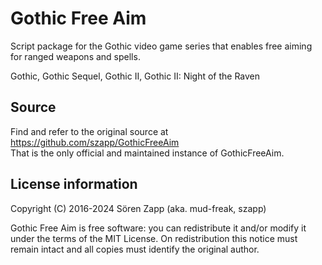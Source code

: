 Gothic Free Aim
===============

Script package for the Gothic video game series that enables free aiming for ranged weapons and spells.

Gothic, Gothic Sequel, Gothic II, Gothic II: Night of the Raven

Source
------
Find and refer to the original source at https://github.com/szapp/GothicFreeAim  
That is the only official and maintained instance of GothicFreeAim.

License information
-------------------
Copyright (C) 2016-2024  Sören Zapp (aka. mud-freak, szapp)

Gothic Free Aim is free software: you can redistribute it and/or
modify it under the terms of the MIT License.
On redistribution this notice must remain intact and all copies must
identify the original author.
